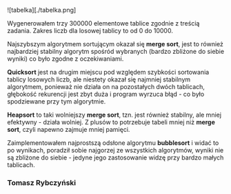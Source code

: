   
![tabelka][./tabelka.png]

Wygenerowałem trzy 300000 elementowe tablice zgodnie z treścią zadania. Zakres liczb dla losowej tablicy to od 0 do 10000.

Najszybszym algorytmem sortującym okazał się **merge sort**, jest to również najbardziej stabilny algorytm spośród wybranych (bardzo zbliżone do siebie wyniki) co było zgodne z oczekiwaniami.

**Quicksort** jest na drugim miejscu pod względem szybkości sortowania tablicy losowych liczb, ale niestety okazał się najmniej stabilnym algorytmem, ponieważ nie działa on na pozostałych dwóch tablicach, głębokość rekurencji jest zbyt duża i program wyrzuca błąd - co było spodziewane przy tym algorytmie.

**Heapsort** to taki wolniejszy **merge sort**, tzn. jest również stabilny, ale mniej efektywny - działa wolniej. Z plusów to potrzebuje tabeli mniej niż **merge sort**, czyli napewno zajmuje mniej pamięci.

Zaimplementowałem najprostszą odsłone algorytmu **bubblesort** i widać to po wynikach, poradził sobie najgorzej ze wszystkich algorytmów, wyniki nie są zbliżone do siebie - jedyne jego zastosowanie widzę przy bardzo małych tablicach.


### Tomasz Rybczyński
